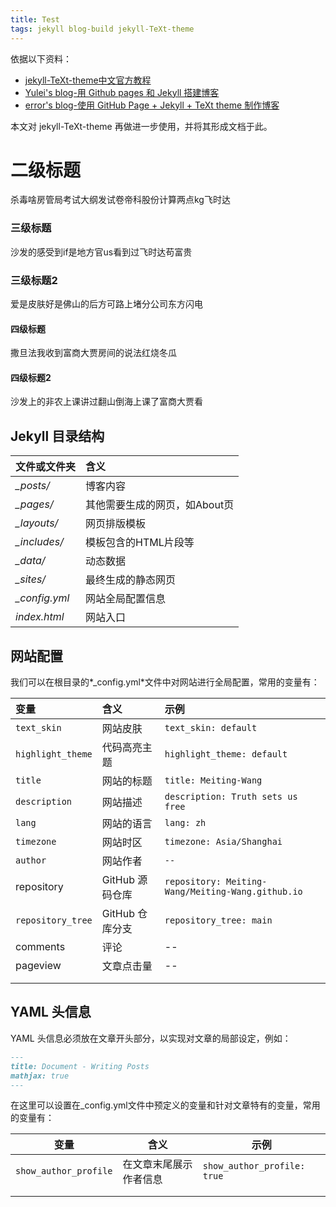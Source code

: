 ```yaml
---
title: Test
tags: jekyll blog-build jekyll-TeXt-theme
---
```


依据以下资料：

- [jekyll-TeXt-theme中文官方教程](https://kitian616.github.io/jekyll-TeXt-theme/docs/zh/quick-start)
- [Yulei's blog-用 Github pages 和 Jekyll 搭建博客](https://yuleii.github.io/2020/06/09/build-blog-with-github-pages-and-jekyll.html)
- [error's blog-使用 GitHub Page + Jekyll + TeXt theme 制作博客](https://zhuanlan.zhihu.com/p/385384830)

本文对 jekyll-TeXt-theme 再做进一步使用，并将其形成文档于此。

<!--more-->

# 二级标题

杀毒啥房管局考试大纲发试卷帝科股份计算两点kg飞时达

### 三级标题

沙发的感受到if是地方官us看到过飞时达苟富贵

### 三级标题2

爱是皮肤好是佛山的后方可路上堵分公司东方闪电

#### 四级标题

撒旦法我收到富商大贾房间的说法红烧冬瓜

#### 四级标题2

沙发上的非农上课讲过翻山倒海上课了富商大贾看









## Jekyll 目录结构

| 文件或文件夹  | 含义                          |
| :------------ | :---------------------------- |
| *_posts/*     | 博客内容                      |
| *_pages/*     | 其他需要生成的网页，如About页 |
| *_layouts/*   | 网页排版模板                  |
| *_includes/*  | 模板包含的HTML片段等          |
| *_data/*      | 动态数据                      |
| *_sites/*     | 最终生成的静态网页            |
| *_config.yml* | 网站全局配置信息              |
| *index.html*  | 网站入口                      |

## 网站配置

我们可以在根目录的*_config.yml*文件中对网站进行全局配置，常用的变量有：

| 变量              | 含义            | 示例                                              |
| :---------------- | :-------------- | :------------------------------------------------ |
| `text_skin`       | 网站皮肤        | `text_skin: default`                              |
| `highlight_theme` | 代码高亮主题    | `highlight_theme: default`                        |
| `title`           | 网站的标题      | `title: Meiting-Wang`                             |
| `description`     | 网站描述        | `description: Truth sets us free`                 |
| `lang`            | 网站的语言      | `lang: zh`                                        |
| `timezone`        | 网站时区        | `timezone: Asia/Shanghai`                         |
| `author`          | 网站作者        | `--`                                              |
| repository        | GitHub 源码仓库 | `repository: Meiting-Wang/Meiting-Wang.github.io` |
| `repository_tree` | GitHub 仓库分支 | `repository_tree: main`                           |
| comments          | 评论            | --                                                |
| pageview          | 文章点击量      | --                                                |
|                   |                 |                                                   |
|                   |                 |                                                   |

## YAML 头信息

YAML 头信息必须放在文章开头部分，以实现对文章的局部设定，例如：

```markdown
---
title: Document - Writing Posts
mathjax: true
---
```

在这里可以设置在_config.yml文件中预定义的变量和针对文章特有的变量，常用的变量有：

| 变量                  | 含义                   | 示例                        |
| --------------------- | ---------------------- | --------------------------- |
| `show_author_profile` | 在文章末尾展示作者信息 | `show_author_profile: true` |
|                       |                        |                             |
|                       |                        |                             |
